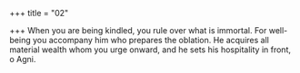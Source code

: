 +++
title = "02"

+++
When you are being kindled, you rule over what is immortal. For  well-being you accompany him who prepares the oblation.
He acquires all material wealth whom you urge onward, and he sets his  hospitality in front, o Agni.